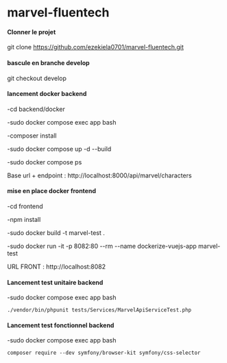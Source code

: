 # marvel-fluentech

#### Clonner le projet #####
git clone https://github.com/ezekiela0701/marvel-fluentech.git

#### bascule en branche develop ####
git checkout develop

#### lancement docker backend ####
-cd backend/docker

-sudo docker compose exec app bash

-composer install

-sudo docker compose up -d --build

-sudo docker compose ps

Base url + endpoint : http://localhost:8000/api/marvel/characters

#### mise en place docker frontend ####
-cd frontend

-npm install

-sudo docker build -t marvel-test .

-sudo docker run -it -p 8082:80 --rm --name dockerize-vuejs-app marvel-test

URL FRONT : http://localhost:8082


#### Lancement test unitaire backend ####

-sudo docker compose exec app bash

    ./vendor/bin/phpunit tests/Services/MarvelApiServiceTest.php

#### Lancement test fonctionnel backend ####

-sudo docker compose exec app bash

    composer require --dev symfony/browser-kit symfony/css-selector
